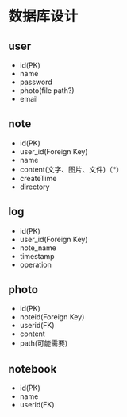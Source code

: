 # 数据库设计
## user
+ id(PK)
+ name
+ password
+ photo(file path?)
+ email


## note
+ id(PK)
+ user_id(Foreign Key)
+ name
+ content(文字、图片、文件)（*）
+ createTime
+ directory

## log
+ id(PK)
+ user_id(Foreign Key)
+ note_name
+ timestamp
+ operation


## photo
+ id(PK)
+ noteid(Foreign Key)
+ userid(FK)
+ content
+ path(可能需要)

## notebook
+ id(PK)
+ name
+ userid(FK)